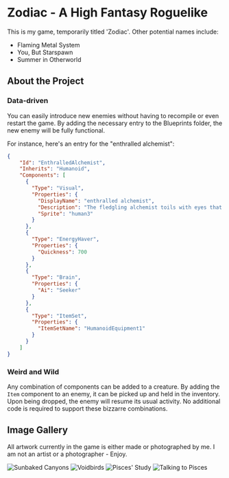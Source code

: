# Zodiac - A High Fantasy Roguelike
This is my game, temporarily titled 'Zodiac'. Other potential names include:

- Flaming Metal System
- You, But Starspawn
- Summer in Otherworld

## About the Project

### Data-driven
You can easily introduce new enemies without having to recompile or even restart the game. By adding the necessary entry to the Blueprints folder, the new enemy will be fully functional.

For instance, here's an entry for the "enthralled alchemist":

```json
{
    "Id": "EnthralledAlchemist",
    "Inherits": "Humanoid",
    "Components": [
      {
        "Type": "Visual",
        "Properties": {
          "DisplayName": "enthralled alchemist",
          "Description": "The fledgling alchemist toils with eyes that gleam like gold and hands that are never still.",
          "Sprite": "human3"
        }
      },
      {
        "Type": "EnergyHaver",
        "Properties": {
          "Quickness": 700
        }
      },
      {
        "Type": "Brain",
        "Properties": {
          "Ai": "Seeker"
        }
      },
      {
        "Type": "ItemSet",
        "Properties": {
          "ItemSetName": "HumanoidEquipment1"
        }
      }
    ]
}
```

### Weird and Wild

Any combination of components can be added to a creature. By adding the `Item` component to an enemy, it can be picked up and held in the inventory. Upon being dropped, the enemy will resume its usual activity. No additional code is required to support these bizzarre combinations.

## Image Gallery

All artwork currently in the game is either made or photographed by me. I am not an artist or a photographer - Enjoy.

![Sunbaked Canyons](https://github.com/harrisonheld/Zodiac/assets/24709296/12cb51a4-6f61-4625-b687-60fc9a980640)
![Voidbirds](https://github.com/harrisonheld/Zodiac/assets/24709296/6d7dafd5-b4ed-49b0-966c-1061c708ff14)
![Pisces' Study](https://github.com/harrisonheld/Zodiac/assets/24709296/68c72890-da63-4c60-8099-5bb223bf67f4)
![Talking to Pisces](https://github.com/harrisonheld/Zodiac/assets/24709296/8b7da60b-36f0-4e8f-8d77-a8e8f1e11a42)

